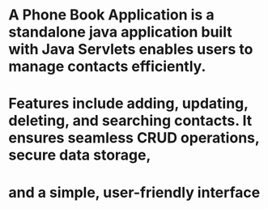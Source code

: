 # 	A Phone Book Application is a standalone java application built with Java Servlets enables users to manage 	contacts efficiently. 
#   Features include adding, updating, deleting, and searching contacts. It ensures seamless CRUD 	operations, secure data storage, 
#   and a simple, user-friendly interface
